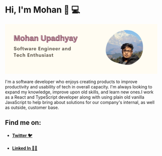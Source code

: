 # Hi, I'm Mohan 👋 💻

<img src="./uploads/github_mohan.png" alt="mohan intro banner">

I'm a software developer who enjoys creating products to improve productivity and usability of tech in overall capacity. I'm always looking to expand my knowledge, improve upon old skills, and learn new ones.I work as a React and TypeScript developer along with using plain old vanilla JavaScript to help bring about solutions for our company's internal, as well as outside, customer base.

## Find me on:

- #### [Twitter 🐦](https://twitter.com/mhnpd)
- #### [Linked In 👨‍💻](https://linkedin.com/in/mhnpd)

